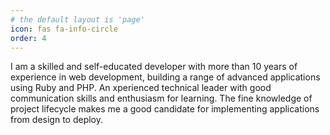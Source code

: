 ```yaml
---
# the default layout is 'page'
icon: fas fa-info-circle
order: 4
---
```


I am a skilled and self-educated developer with more than 10 years of experience in web development, building a range of advanced applications using Ruby and PHP. An xperienced technical leader with good communication skills and enthusiasm for learning. The fine knowledge of project lifecycle makes me a good candidate for implementing applications from design to deploy.

